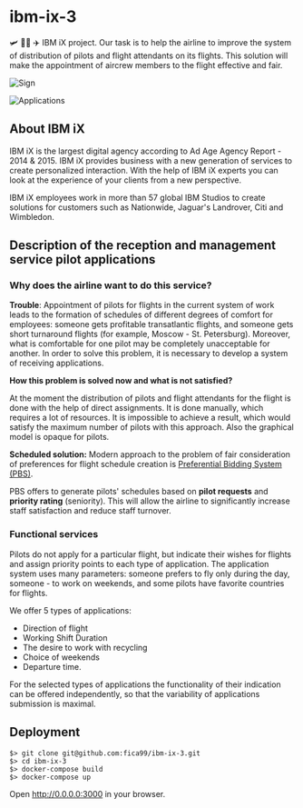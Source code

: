 # ibm-ix-3
🛩 👨‍✈️ ✈️ IBM iX project. Our task is to help the airline to improve the system of distribution of pilots and flight attendants on its flights. This solution will make the appointment of aircrew members to the flight effective and fair. 

![Sign](https://i.ibb.co/svKYQ7n/Screen-Shot-2020-11-13-at-4-37-44-PM.png)

![Applications](https://i.ibb.co/SRMPBR3/Screen-Shot-2020-11-13-at-4-38-23-PM.png)

## About IBM iX

IBM iX is the largest digital agency according to Ad Age Agency Report - 2014 & 2015. IBM iX provides business with a new generation of services to create personalized interaction. With the help of IBM iX experts you can look at the experience of your clients from a new perspective.

IBM iX employees work in more than 57 global IBM Studios to create solutions for customers such as Nationwide, Jaguar's Landrover, Citi and Wimbledon.

## Description of the reception and management service pilot applications

### Why does the airline want to do this service?

**Trouble**: Appointment of pilots for flights in the current system of work leads to the formation of schedules of different degrees of comfort for employees: someone gets profitable transatlantic flights, and someone gets short turnaround flights (for example, Moscow - St. Petersburg). Moreover, what is comfortable for one pilot may be completely unacceptable for another. In order to solve this problem, it is necessary to develop a system of receiving applications.

**How this problem is solved now and what is not satisfied?**

At the moment the distribution of pilots and flight attendants for the flight is done with the help of direct assignments. It is done manually, which requires a lot of resources. It is impossible to achieve a result, which would satisfy the maximum number of pilots with this approach. Also the graphical model is opaque for pilots.

**Scheduled solution:** Modern approach to the problem of fair consideration of preferences for flight schedule creation is [Preferential Bidding System (PBS)](https://en.wikipedia.org/wiki/Preferential_bidding_system).

PBS offers to generate pilots' schedules based on **pilot requests** and **priority rating** (seniority). This will allow the airline to significantly increase staff satisfaction and reduce staff turnover.

### Functional **services**

Pilots do not apply for a particular flight, but indicate their wishes for flights and assign priority points to each type of application. The application system uses many parameters: someone prefers to fly only during the day, someone - to work on weekends, and some pilots have favorite countries for flights.

We offer 5 types of applications:

- Direction of flight
- Working Shift Duration
- The desire to work with recycling
- Choice of weekends
- Departure time.

For the selected types of applications the functionality of their indication can be offered independently, so that the variability of applications submission is maximal.


## Deployment

```
$> git clone git@github.com:fica99/ibm-ix-3.git
$> cd ibm-ix-3
$> docker-compose build
$> docker-compose up
```

Open http://0.0.0.0:3000 in your browser.